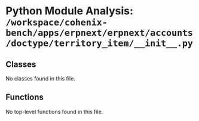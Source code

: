 # Python Module Analysis: `/workspace/cohenix-bench/apps/erpnext/erpnext/accounts/doctype/territory_item/__init__.py`

## Classes

No classes found in this file.


## Functions

No top-level functions found in this file.
